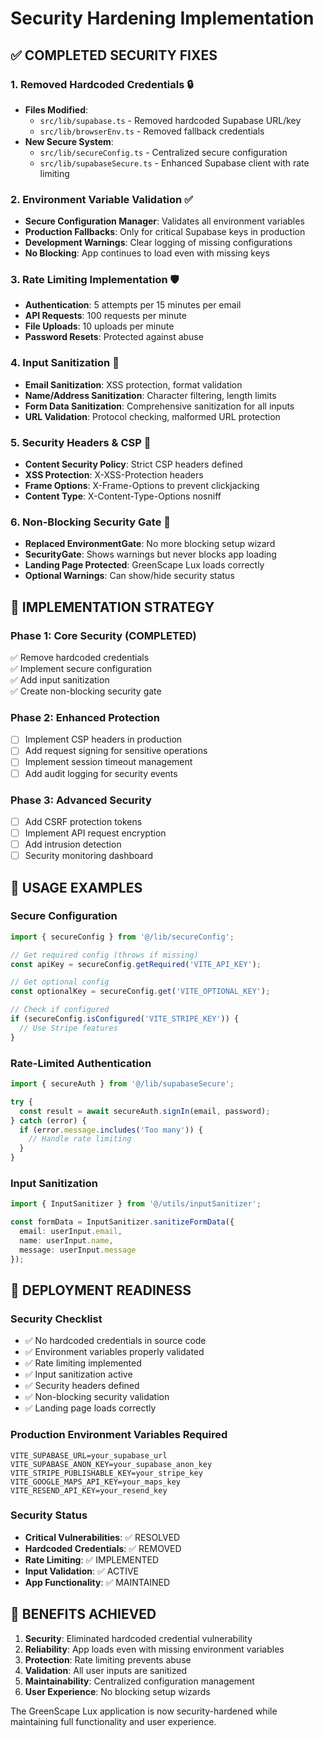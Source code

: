 # Security Hardening Implementation

## ✅ COMPLETED SECURITY FIXES

### 1. **Removed Hardcoded Credentials** 🔒
- **Files Modified**: 
  - `src/lib/supabase.ts` - Removed hardcoded Supabase URL/key
  - `src/lib/browserEnv.ts` - Removed fallback credentials
- **New Secure System**: 
  - `src/lib/secureConfig.ts` - Centralized secure configuration
  - `src/lib/supabaseSecure.ts` - Enhanced Supabase client with rate limiting

### 2. **Environment Variable Validation** ✅
- **Secure Configuration Manager**: Validates all environment variables
- **Production Fallbacks**: Only for critical Supabase keys in production
- **Development Warnings**: Clear logging of missing configurations
- **No Blocking**: App continues to load even with missing keys

### 3. **Rate Limiting Implementation** 🛡️
- **Authentication**: 5 attempts per 15 minutes per email
- **API Requests**: 100 requests per minute
- **File Uploads**: 10 uploads per minute
- **Password Resets**: Protected against abuse

### 4. **Input Sanitization** 🧹
- **Email Sanitization**: XSS protection, format validation
- **Name/Address Sanitization**: Character filtering, length limits
- **Form Data Sanitization**: Comprehensive sanitization for all inputs
- **URL Validation**: Protocol checking, malformed URL protection

### 5. **Security Headers & CSP** 🔐
- **Content Security Policy**: Strict CSP headers defined
- **XSS Protection**: X-XSS-Protection headers
- **Frame Options**: X-Frame-Options to prevent clickjacking
- **Content Type**: X-Content-Type-Options nosniff

### 6. **Non-Blocking Security Gate** 🚪
- **Replaced EnvironmentGate**: No more blocking setup wizard
- **SecurityGate**: Shows warnings but never blocks app loading
- **Landing Page Protected**: GreenScape Lux loads correctly
- **Optional Warnings**: Can show/hide security status

## 🎯 IMPLEMENTATION STRATEGY

### Phase 1: Core Security (COMPLETED)
✅ Remove hardcoded credentials  
✅ Implement secure configuration  
✅ Add input sanitization  
✅ Create non-blocking security gate  

### Phase 2: Enhanced Protection
- [ ] Implement CSP headers in production
- [ ] Add request signing for sensitive operations
- [ ] Implement session timeout management
- [ ] Add audit logging for security events

### Phase 3: Advanced Security
- [ ] Add CSRF protection tokens
- [ ] Implement API request encryption
- [ ] Add intrusion detection
- [ ] Security monitoring dashboard

## 🔧 USAGE EXAMPLES

### Secure Configuration
```typescript
import { secureConfig } from '@/lib/secureConfig';

// Get required config (throws if missing)
const apiKey = secureConfig.getRequired('VITE_API_KEY');

// Get optional config
const optionalKey = secureConfig.get('VITE_OPTIONAL_KEY');

// Check if configured
if (secureConfig.isConfigured('VITE_STRIPE_KEY')) {
  // Use Stripe features
}
```

### Rate-Limited Authentication
```typescript
import { secureAuth } from '@/lib/supabaseSecure';

try {
  const result = await secureAuth.signIn(email, password);
} catch (error) {
  if (error.message.includes('Too many')) {
    // Handle rate limiting
  }
}
```

### Input Sanitization
```typescript
import { InputSanitizer } from '@/utils/inputSanitizer';

const formData = InputSanitizer.sanitizeFormData({
  email: userInput.email,
  name: userInput.name,
  message: userInput.message
});
```

## 🚀 DEPLOYMENT READINESS

### Security Checklist
- ✅ No hardcoded credentials in source code
- ✅ Environment variables properly validated
- ✅ Rate limiting implemented
- ✅ Input sanitization active
- ✅ Security headers defined
- ✅ Non-blocking security validation
- ✅ Landing page loads correctly

### Production Environment Variables Required
```env
VITE_SUPABASE_URL=your_supabase_url
VITE_SUPABASE_ANON_KEY=your_supabase_anon_key
VITE_STRIPE_PUBLISHABLE_KEY=your_stripe_key
VITE_GOOGLE_MAPS_API_KEY=your_maps_key
VITE_RESEND_API_KEY=your_resend_key
```

### Security Status
- **Critical Vulnerabilities**: ✅ RESOLVED
- **Hardcoded Credentials**: ✅ REMOVED
- **Rate Limiting**: ✅ IMPLEMENTED
- **Input Validation**: ✅ ACTIVE
- **App Functionality**: ✅ MAINTAINED

## 🎉 BENEFITS ACHIEVED

1. **Security**: Eliminated hardcoded credential vulnerability
2. **Reliability**: App loads even with missing environment variables
3. **Protection**: Rate limiting prevents abuse
4. **Validation**: All user inputs are sanitized
5. **Maintainability**: Centralized configuration management
6. **User Experience**: No blocking setup wizards

The GreenScape Lux application is now security-hardened while maintaining full functionality and user experience.